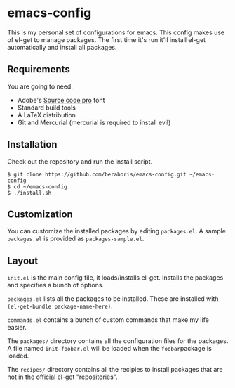 emacs-config
============

This is my personal set of configurations for emacs. This config makes use of
el-get to manage packages. The first time it's run it'll install el-get
automatically and install all packages.

Requirements
------------

You are going to need:

- Adobe's [Source code pro](https://github.com/adobe-fonts/source-code-pro) font
- Standard build tools
- A LaTeX distribution
- Git and Mercurial (mercurial is required to install evil)

Installation
------------

Check out the repository and run the install script.

    $ git clone https://github.com/beraboris/emacs-config.git ~/emacs-config
    $ cd ~/emacs-config
    $ ./install.sh

Customization
-------------

You can customize the installed packages by editing `packages.el`. A sample
`packages.el` is provided as `packages-sample.el`.

Layout
------

`init.el` is the main config file, it loads/installs el-get. Installs the
packages and specifies a bunch of options.

`packages.el` lists all the packages to be installed. These are installed with
`(el-get-bundle package-name-here)`.

`commands.el` contains a bunch of custom commands that make my life easier.

The `packages/` directory contains all the configuration files for the packages.
A file named `init-foobar.el` will be loaded when the `foobar`package is loaded.

The `recipes/` directory contains all the recipies to install packages that are
not in the official el-get "repositories".

